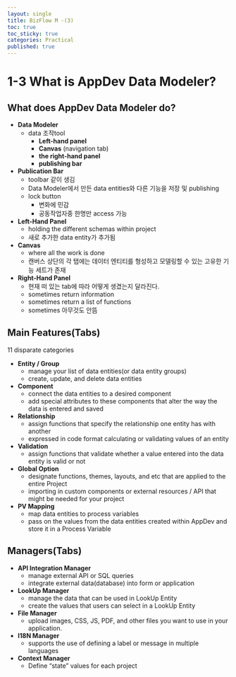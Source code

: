 ```yaml
---
layout: single
title: BizFlow M -(3)
toc: true
toc_sticky: true
categories: Practical
published: true
---
```


# 1-3 What is AppDev Data Modeler?

## What does AppDev Data Modeler do?
* **Data Modeler**
    * data 조작tool
        * **Left-hand panel**
        * **Canvas** (navigation tab)
        * **the right-hand panel**
        * **publishing bar**
* **Publication Bar**
    * toolbar 같이 생김
    * Data Modeler에서 만든 data entities와 다른 기능을 저장 및 publishing
    * lock button
        * 변화에 민감
        * 공동작업자중 한명만 access 가능
* **Left-Hand Panel**
    * holding the different schemas within project
    * 새로 추가한 data entity가 추가됨
* **Canvas**
    * where all the work is done
    * 캔버스 상단의 각 탭에는 데이터 엔티티를 형성하고 모델링할 수 있는 고유한 기능 세트가 존재
* **Right-Hand Panel**
    * 현재 떠 있는 tab에 따라 어떻게 생겼는지 달라진다.
    * sometimes return information
    * sometimes return a list of functions
    * sometimes 아무것도 안뜸

## Main Features(Tabs)

11 disparate categories

* **Entity / Group**
    * manage your list of data entities(or data entity groups)
    * create, update, and delete data entities
* **Component**
    * connect the data entities to a desired component
    * add special attributes to these components that alter the way the data is entered and saved
* **Relationship**
    * assign functions that specify the relationship one entity has with another
    * expressed in code format calculating or validating values of an entity
* **Validation**
    * assign functions that validate whether a value entered into the data entity is valid or not
* **Global Option**
    * designate functions, themes, layouts, and etc that are applied to the entire Project
    * importing in custom components or external resources / API that might be needed for your project
* **PV Mapping**
    * map data entities to process variables
    * pass on the values from the data entities created within AppDev and store it in a Process Variable


## Managers(Tabs)
* **API Integration Manager**
    * manage external API or SQL queries
    * integrate external data(database) into form or application
* **LookUp Manager**
    * manage the data that can be used in LookUp Entity
    * create the values that users can select in a LookUp Entity
* **File Manager**
    * upload images, CSS, JS, PDF, and other files you want to use in your application.
* **I18N Manager**
    * supports the use of defining a label or message in multiple languages
* **Context Manager**
    * Define “state” values for each project
